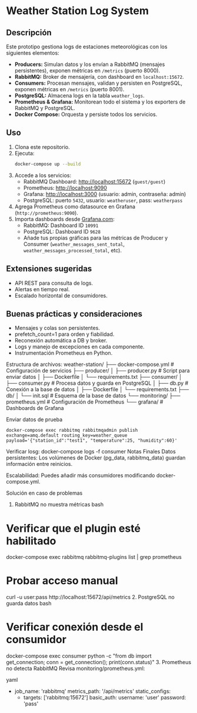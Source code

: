 # Weather Station Log System

## Descripción

Este prototipo gestiona logs de estaciones meteorológicas con los siguientes elementos:

- **Producers:** Simulan datos y los envían a RabbitMQ (mensajes persistentes), exponen métricas en `/metrics` (puerto 8000).
- **RabbitMQ:** Broker de mensajería, con dashboard en `localhost:15672`.
- **Consumers:** Procesan mensajes, validan y persisten en PostgreSQL, exponen métricas en `/metrics` (puerto 8001).
- **PostgreSQL:** Almacena logs en la tabla `weather_logs`.
- **Prometheus & Grafana:** Monitorean todo el sistema y los exporters de RabbitMQ y PostgreSQL.
- **Docker Compose:** Orquesta y persiste todos los servicios.

## Uso

1. Clona este repositorio.
2. Ejecuta:
   ```bash
   docker-compose up --build
   ```
3. Accede a los servicios:
   - RabbitMQ Dashboard: [http://localhost:15672](http://localhost:15672) (`guest/guest`)
   - Prometheus: [http://localhost:9090](http://localhost:9090)
   - Grafana: [http://localhost:3000](http://localhost:3000) (usuario: admin, contraseña: admin)
   - PostgreSQL: puerto `5432`, usuario: `weatheruser`, pass: `weatherpass`
4. Agrega Prometheus como datasource en Grafana (`http://prometheus:9090`).
5. Importa dashboards desde [Grafana.com](https://grafana.com/grafana/dashboards/):
   - RabbitMQ: Dashboard ID `10991`
   - PostgreSQL: Dashboard ID `9628`
   - Añade tus propias gráficas para las métricas de Producer y Consumer (`weather_messages_sent_total`, `weather_messages_processed_total`, etc).

## Extensiones sugeridas

- API REST para consulta de logs.
- Alertas en tiempo real.
- Escalado horizontal de consumidores.

## Buenas prácticas y consideraciones

- Mensajes y colas son persistentes.
- prefetch_count=1 para orden y fiabilidad.
- Reconexión automática a DB y broker.
- Logs y manejo de excepciones en cada componente.
- Instrumentación Prometheus en Python.


Estructura de archivos:
weather-station/
├── docker-compose.yml          # Configuración de servicios
├── producer/
│   ├── producer.py             # Script para enviar datos
│   ├── Dockerfile
│   └── requirements.txt
├── consumer/
│   ├── consumer.py             # Procesa datos y guarda en PostgreSQL
│   ├── db.py                   # Conexión a la base de datos
│   ├── Dockerfile
│   └── requirements.txt
├── db/
│   └── init.sql                # Esquema de la base de datos
└── monitoring/
    ├── prometheus.yml          # Configuración de Prometheus
    └── grafana/                # Dashboards de Grafana


Enviar datos de prueba

    docker-compose exec rabbitmq rabbitmqadmin publish exchange=amq.default routing_key=weather_queue payload='{"station_id":"test1", "temperature":25, "humidity":60}'
Verificar losg:
   docker-compose logs -f consumer
Notas Finales
   Datos persistentes: Los volúmenes de Docker (pg_data, rabbitmq_data) guardan información entre reinicios.

   Escalabilidad: Puedes añadir más consumidores modificando docker-compose.yml.


Solución en caso de problemas

1. RabbitMQ no muestra métricas
bash
# Verificar que el plugin esté habilitado
docker-compose exec rabbitmq rabbitmq-plugins list | grep prometheus

# Probar acceso manual
curl -u user:pass http://localhost:15672/api/metrics
2. PostgreSQL no guarda datos
bash
# Verificar conexión desde el consumidor
docker-compose exec consumer python -c "from db import get_connection; conn = get_connection(); print(conn.status)"
3. Prometheus no detecta RabbitMQ
Revisa monitoring/prometheus.yml:

yaml
- job_name: 'rabbitmq'
  metrics_path: '/api/metrics'
  static_configs:
    - targets: ['rabbitmq:15672']
  basic_auth:
    username: 'user'
    password: 'pass'

    
